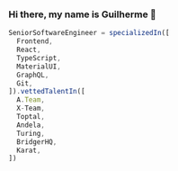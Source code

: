 ### Hi there, my name is Guilherme 👋

```js
SeniorSoftwareEngineer = specializedIn([
  Frontend,
  React,
  TypeScript,
  MaterialUI,
  GraphQL,
  Git,
]).vettedTalentIn([
  A.Team,
  X-Team,
  Toptal,
  Andela,
  Turing,
  BridgerHQ,
  Karat,
])

```

<!--
**GuiMend/GuiMend** is a ✨ _special_ ✨ repository because its `README.md` (this file) appears on your GitHub profile.

Here are some ideas to get you started:

- 🔭 I’m currently working on ...
- 🌱 I’m currently learning ...
- 👯 I’m looking to collaborate on ...
- 🤔 I’m looking for help with ...
- 💬 Ask me about ...
- 📫 How to reach me: ...
- 😄 Pronouns: ...
- ⚡ Fun fact: ...
-->
